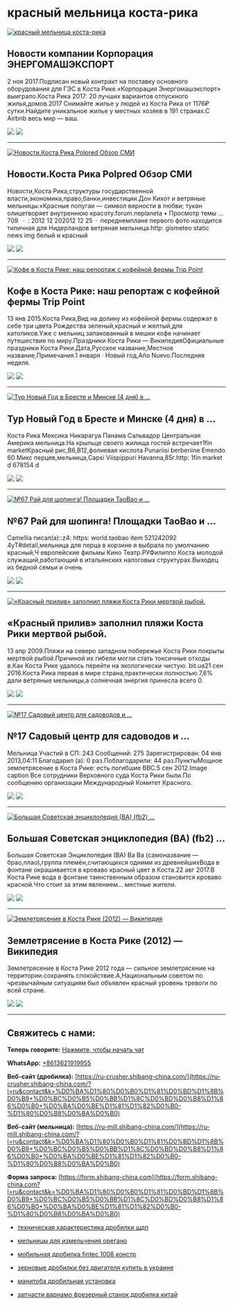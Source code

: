 # красный мельница коста-рика

<a href="https://swt.shibang-china.com/?n=lxq&l=ru&img&k=%D0%BA%D1%80%D0%B0%D1%81%D0%BD%D1%8B%D0%B9+%D0%BC%D0%B5%D0%BB%D1%8C%D0%BD%D0%B8%D1%86%D0%B0+%D0%BA%D0%BE%D1%81%D1%82%D0%B0-%D1%80%D0%B8%D0%BA%D0%B0" target="_blank">![красный мельница коста-рика](http://static.shibang-china.com/all-800x300/1447.jpg)</a>

## Новости компании Корпорация ЭНЕРГОМАШЭКСПОРТ
2 ноя 2017.Подписан новый контракт на поставку основного оборудования для ГЭС в Коста Рике.«Корпорация Энергомашэкспорт» выиграло.Коста Рика 2017: 20 лучших вариантов отпускного жилья,домов.2017 Снимайте жилье у людей из Коста Рика от 1176₽ сутки.Найдите уникальное жилье у местных хозяев в 191 странах.С Airbnb весь мир — ваш.


<a href="https://whatsapp.shibangsoft.com/WhatsApp.php" target="_blank" title="WhatsApp">![](http://static.shibang-china.com/icon/whatsapp.png)</a> <a href="https://swt.shibang-china.com/?n=lxq&l=ru&icon&k=%D0%BA%D1%80%D0%B0%D1%81%D0%BD%D1%8B%D0%B9+%D0%BC%D0%B5%D0%BB%D1%8C%D0%BD%D0%B8%D1%86%D0%B0+%D0%BA%D0%BE%D1%81%D1%82%D0%B0-%D1%80%D0%B8%D0%BA%D0%B0" target="_blank">![](http://static.shibang-china.com/icon/chat-ru.png)</a>

---

<a href="https://swt.shibang-china.com/?n=lxq&l=ru&img&k=%D0%BA%D1%80%D0%B0%D1%81%D0%BD%D1%8B%D0%B9+%D0%BC%D0%B5%D0%BB%D1%8C%D0%BD%D0%B8%D1%86%D0%B0+%D0%BA%D0%BE%D1%81%D1%82%D0%B0-%D1%80%D0%B8%D0%BA%D0%B0" target="_blank">![Новости.Коста Рика Polpred Обзор СМИ](http://static.shibang-china.com/all-800x300/1528.jpg)</a>

## Новости.Коста Рика Polpred Обзор СМИ
Новости,Коста Рика,структуры государственной власти,экономика,право,банки,инвестиции.Дон Кихот и ветряные мельницы.«Красные попугаи — символ верности в любви; тукан олицетворяет внутреннюю красоту.forum.neplaneta • Просмотр темы …709  · : 2012 12 202012 12 25 · переднемплане первого фото находится типичная для Нидерландов ветряная мельница.http: gismeteo static news img белый и красный


<a href="https://whatsapp.shibangsoft.com/WhatsApp.php" target="_blank" title="WhatsApp">![](http://static.shibang-china.com/icon/whatsapp.png)</a> <a href="https://swt.shibang-china.com/?n=lxq&l=ru&icon&k=%D0%BA%D1%80%D0%B0%D1%81%D0%BD%D1%8B%D0%B9+%D0%BC%D0%B5%D0%BB%D1%8C%D0%BD%D0%B8%D1%86%D0%B0+%D0%BA%D0%BE%D1%81%D1%82%D0%B0-%D1%80%D0%B8%D0%BA%D0%B0" target="_blank">![](http://static.shibang-china.com/icon/chat-ru.png)</a>

---

<a href="https://swt.shibang-china.com/?n=lxq&l=ru&img&k=%D0%BA%D1%80%D0%B0%D1%81%D0%BD%D1%8B%D0%B9+%D0%BC%D0%B5%D0%BB%D1%8C%D0%BD%D0%B8%D1%86%D0%B0+%D0%BA%D0%BE%D1%81%D1%82%D0%B0-%D1%80%D0%B8%D0%BA%D0%B0" target="_blank">![Кофе в Коста Рике: наш репортаж с кофейной фермы Trip Point](http://static.shibang-china.com/all-800x300/732.jpg)</a>

## Кофе в Коста Рике: наш репортаж с кофейной фермы Trip Point
13 янв 2015.Коста Рика,Вид на долину из кофейной фермы.содержат в себе три цвета Рождества зеленый,красный и желтый,для католиков.Уже с мельниц запакованный в мешки кофе начинает путешествие по миру.Праздники Коста Рики — ВикипедияОфициальные праздники Коста Рики.Дата,Русское название,Местное название,Примечания.1 января · Новый год,Año Nuevo.Последняя неделя.


<a href="https://whatsapp.shibangsoft.com/WhatsApp.php" target="_blank" title="WhatsApp">![](http://static.shibang-china.com/icon/whatsapp.png)</a> <a href="https://swt.shibang-china.com/?n=lxq&l=ru&icon&k=%D0%BA%D1%80%D0%B0%D1%81%D0%BD%D1%8B%D0%B9+%D0%BC%D0%B5%D0%BB%D1%8C%D0%BD%D0%B8%D1%86%D0%B0+%D0%BA%D0%BE%D1%81%D1%82%D0%B0-%D1%80%D0%B8%D0%BA%D0%B0" target="_blank">![](http://static.shibang-china.com/icon/chat-ru.png)</a>

---

<a href="https://swt.shibang-china.com/?n=lxq&l=ru&img&k=%D0%BA%D1%80%D0%B0%D1%81%D0%BD%D1%8B%D0%B9+%D0%BC%D0%B5%D0%BB%D1%8C%D0%BD%D0%B8%D1%86%D0%B0+%D0%BA%D0%BE%D1%81%D1%82%D0%B0-%D1%80%D0%B8%D0%BA%D0%B0" target="_blank">![Тур Новый Год в Бресте и Минске (4 дня) в …](http://static.shibang-china.com/all-800x300/671.jpg)</a>

## Тур Новый Год в Бресте и Минске (4 дня) в …
Коста Рика Мексика Никарагуа Панама Сальвадор Центральная Америка мельница.На крыльце своего жилища гостей встречает1fin marketКрасный рис,В6,В12,фолиевая кислота Punariisi berberiine Emendo 60 Микс перцев,мельница,Capsi Viispippuri Havanna,85г.http: 1fin market d 678154 d


<a href="https://whatsapp.shibangsoft.com/WhatsApp.php" target="_blank" title="WhatsApp">![](http://static.shibang-china.com/icon/whatsapp.png)</a> <a href="https://swt.shibang-china.com/?n=lxq&l=ru&icon&k=%D0%BA%D1%80%D0%B0%D1%81%D0%BD%D1%8B%D0%B9+%D0%BC%D0%B5%D0%BB%D1%8C%D0%BD%D0%B8%D1%86%D0%B0+%D0%BA%D0%BE%D1%81%D1%82%D0%B0-%D1%80%D0%B8%D0%BA%D0%B0" target="_blank">![](http://static.shibang-china.com/icon/chat-ru.png)</a>

---

<a href="https://swt.shibang-china.com/?n=lxq&l=ru&img&k=%D0%BA%D1%80%D0%B0%D1%81%D0%BD%D1%8B%D0%B9+%D0%BC%D0%B5%D0%BB%D1%8C%D0%BD%D0%B8%D1%86%D0%B0+%D0%BA%D0%BE%D1%81%D1%82%D0%B0-%D1%80%D0%B8%D0%BA%D0%B0" target="_blank">![№67 Рай для шопинга! Площадки TaoBao и …](http://static.shibang-china.com/all-800x300/588.jpg)</a>

## №67 Рай для шопинга! Площадки TaoBao и …
Camellia писал(а)::z4: https: world.taobao item 521242092 4yT#detail,мельница для перца в корзине я выбрала по умолчанию красный,Ч европейские фильмы Кино Театр.РУФилиппо Коста молодой служащий,работающий в итальянских налоговых структурах.Выходец из бедной семьи и очень


<a href="https://whatsapp.shibangsoft.com/WhatsApp.php" target="_blank" title="WhatsApp">![](http://static.shibang-china.com/icon/whatsapp.png)</a> <a href="https://swt.shibang-china.com/?n=lxq&l=ru&icon&k=%D0%BA%D1%80%D0%B0%D1%81%D0%BD%D1%8B%D0%B9+%D0%BC%D0%B5%D0%BB%D1%8C%D0%BD%D0%B8%D1%86%D0%B0+%D0%BA%D0%BE%D1%81%D1%82%D0%B0-%D1%80%D0%B8%D0%BA%D0%B0" target="_blank">![](http://static.shibang-china.com/icon/chat-ru.png)</a>

---

<a href="https://swt.shibang-china.com/?n=lxq&l=ru&img&k=%D0%BA%D1%80%D0%B0%D1%81%D0%BD%D1%8B%D0%B9+%D0%BC%D0%B5%D0%BB%D1%8C%D0%BD%D0%B8%D1%86%D0%B0+%D0%BA%D0%BE%D1%81%D1%82%D0%B0-%D1%80%D0%B8%D0%BA%D0%B0" target="_blank">![«Красный прилив» заполнил пляжи Коста Рики мертвой рыбой.](http://static.shibang-china.com/all-800x300/193.jpg)</a>

## «Красный прилив» заполнил пляжи Коста Рики мертвой рыбой.
13 апр 2009.Пляжи на северо западном побережье Коста Рики покрыты мертвой рыбой.Причиной их гибели могли стать токсичные отходы в.Как Коста Рике удалось перейти на экологически чистую. bit.ua21 сен 2016.Коста Рика первая в мире страна,практически полностью.7,6% дали ветряные мельницы,а солнечная энергия принесла всего 0.


<a href="https://whatsapp.shibangsoft.com/WhatsApp.php" target="_blank" title="WhatsApp">![](http://static.shibang-china.com/icon/whatsapp.png)</a> <a href="https://swt.shibang-china.com/?n=lxq&l=ru&icon&k=%D0%BA%D1%80%D0%B0%D1%81%D0%BD%D1%8B%D0%B9+%D0%BC%D0%B5%D0%BB%D1%8C%D0%BD%D0%B8%D1%86%D0%B0+%D0%BA%D0%BE%D1%81%D1%82%D0%B0-%D1%80%D0%B8%D0%BA%D0%B0" target="_blank">![](http://static.shibang-china.com/icon/chat-ru.png)</a>

---

<a href="https://swt.shibang-china.com/?n=lxq&l=ru&img&k=%D0%BA%D1%80%D0%B0%D1%81%D0%BD%D1%8B%D0%B9+%D0%BC%D0%B5%D0%BB%D1%8C%D0%BD%D0%B8%D1%86%D0%B0+%D0%BA%D0%BE%D1%81%D1%82%D0%B0-%D1%80%D0%B8%D0%BA%D0%B0" target="_blank">![№17 Cадовый центр для садоводов и …](http://static.shibang-china.com/all-800x300/1039.jpg)</a>

## №17 Cадовый центр для садоводов и …
Мельница Участий в СП: 243 Сообщений: 275 Зарегистрирован: 04 янв 2013,04:11 Благодарил (а): 0 раз.Поблагодарили: 44 раз.ПунктыМощное землетрясение в Коста Рике: есть погибшие BBC.5 сен 2012.Image caption Все сотрудники Верховного суда Коста Рики были.По сообщению организации Международный Комитет Красного.


<a href="https://whatsapp.shibangsoft.com/WhatsApp.php" target="_blank" title="WhatsApp">![](http://static.shibang-china.com/icon/whatsapp.png)</a> <a href="https://swt.shibang-china.com/?n=lxq&l=ru&icon&k=%D0%BA%D1%80%D0%B0%D1%81%D0%BD%D1%8B%D0%B9+%D0%BC%D0%B5%D0%BB%D1%8C%D0%BD%D0%B8%D1%86%D0%B0+%D0%BA%D0%BE%D1%81%D1%82%D0%B0-%D1%80%D0%B8%D0%BA%D0%B0" target="_blank">![](http://static.shibang-china.com/icon/chat-ru.png)</a>

---

<a href="https://swt.shibang-china.com/?n=lxq&l=ru&img&k=%D0%BA%D1%80%D0%B0%D1%81%D0%BD%D1%8B%D0%B9+%D0%BC%D0%B5%D0%BB%D1%8C%D0%BD%D0%B8%D1%86%D0%B0+%D0%BA%D0%BE%D1%81%D1%82%D0%B0-%D1%80%D0%B8%D0%BA%D0%B0" target="_blank">![Большая Советская энциклопедия (ВА) (fb2) …](http://static.shibang-china.com/all-800x300/379.jpg)</a>

## Большая Советская энциклопедия (ВА) (fb2) …
Большая Советская Энциклопедия (ВА) Ва Ва (самоназвание — брао,плао),группа племён,считающихся одними из древнейшихВода в фонтане окрашивается в кроваво красный цвет в Коста.22 авг 2017.В Коста Рике вода в фонтане таинственным образом становится кроваво красной.Что стоит за этим явлением… местные жители.


<a href="https://whatsapp.shibangsoft.com/WhatsApp.php" target="_blank" title="WhatsApp">![](http://static.shibang-china.com/icon/whatsapp.png)</a> <a href="https://swt.shibang-china.com/?n=lxq&l=ru&icon&k=%D0%BA%D1%80%D0%B0%D1%81%D0%BD%D1%8B%D0%B9+%D0%BC%D0%B5%D0%BB%D1%8C%D0%BD%D0%B8%D1%86%D0%B0+%D0%BA%D0%BE%D1%81%D1%82%D0%B0-%D1%80%D0%B8%D0%BA%D0%B0" target="_blank">![](http://static.shibang-china.com/icon/chat-ru.png)</a>

---

<a href="https://swt.shibang-china.com/?n=lxq&l=ru&img&k=%D0%BA%D1%80%D0%B0%D1%81%D0%BD%D1%8B%D0%B9+%D0%BC%D0%B5%D0%BB%D1%8C%D0%BD%D0%B8%D1%86%D0%B0+%D0%BA%D0%BE%D1%81%D1%82%D0%B0-%D1%80%D0%B8%D0%BA%D0%B0" target="_blank">![Землетрясение в Коста Рике (2012) — Википедия](http://static.shibang-china.com/all-800x300/1450.jpg)</a>

## Землетрясение в Коста Рике (2012) — Википедия
Землетрясение в Коста Рике 2012 года — сильное землетрясение на территории.сохранять спокойствие.А,Национальным советом по чрезвычайным ситуациям был объявлен красный уровень тревоги по всей стране.

<a href="https://whatsapp.shibangsoft.com/WhatsApp.php" target="_blank" title="WhatsApp">![](http://static.shibang-china.com/icon/whatsapp.png)</a> <a href="https://swt.shibang-china.com/?l=ru&icon&k=%D0%BA%D1%80%D0%B0%D1%81%D0%BD%D1%8B%D0%B9+%D0%BC%D0%B5%D0%BB%D1%8C%D0%BD%D0%B8%D1%86%D0%B0+%D0%BA%D0%BE%D1%81%D1%82%D0%B0-%D1%80%D0%B8%D0%BA%D0%B0" target="_blank">![](http://static.shibang-china.com/icon/chat-ru.png)</a>

---
## Свяжитесь с нами:

**Теперь говорите:** [Нажмите, чтобы начать чат](https://swt.shibang-china.com?l=ru&contact&k=%D0%BA%D1%80%D0%B0%D1%81%D0%BD%D1%8B%D0%B9+%D0%BC%D0%B5%D0%BB%D1%8C%D0%BD%D0%B8%D1%86%D0%B0+%D0%BA%D0%BE%D1%81%D1%82%D0%B0-%D1%80%D0%B8%D0%BA%D0%B0)

**WhatsApp:**  [+8613621919955](https://whatsapp.shibangsoft.com/WhatsApp.php)

**Веб-сайт (дробилка):** [https://ru-crusher.shibang-china.com/](https://ru-crusher.shibang-china.com/?l=ru&contact&k=%D0%BA%D1%80%D0%B0%D1%81%D0%BD%D1%8B%D0%B9+%D0%BC%D0%B5%D0%BB%D1%8C%D0%BD%D0%B8%D1%86%D0%B0+%D0%BA%D0%BE%D1%81%D1%82%D0%B0-%D1%80%D0%B8%D0%BA%D0%B0)

**Веб-сайт (мельница):** [https://ru-mill.shibang-china.com/](https://ru-mill.shibang-china.com/?l=ru&contact&k=%D0%BA%D1%80%D0%B0%D1%81%D0%BD%D1%8B%D0%B9+%D0%BC%D0%B5%D0%BB%D1%8C%D0%BD%D0%B8%D1%86%D0%B0+%D0%BA%D0%BE%D1%81%D1%82%D0%B0-%D1%80%D0%B8%D0%BA%D0%B0)

**Форма запроса:** [https://form.shibang-china.com](https://form.shibang-china.com?l=ru&contact&k=%D0%BA%D1%80%D0%B0%D1%81%D0%BD%D1%8B%D0%B9+%D0%BC%D0%B5%D0%BB%D1%8C%D0%BD%D0%B8%D1%86%D0%B0+%D0%BA%D0%BE%D1%81%D1%82%D0%B0-%D1%80%D0%B8%D0%BA%D0%B0)

* [техническая характеристика дробилки щдп](../55/%D1%82%D0%B5%D1%85%D0%BD%D0%B8%D1%87%D0%B5%D1%81%D0%BA%D0%B0%D1%8F%20%D1%85%D0%B0%D1%80%D0%B0%D0%BA%D1%82%D0%B5%D1%80%D0%B8%D1%81%D1%82%D0%B8%D0%BA%D0%B0%20%D0%B4%D1%80%D0%BE%D0%B1%D0%B8%D0%BB%D0%BA%D0%B8%20%D1%89%D0%B4%D0%BF.md)

* [мельницы для измельчения орегано](../55/%D0%BC%D0%B5%D0%BB%D1%8C%D0%BD%D0%B8%D1%86%D1%8B%20%D0%B4%D0%BB%D1%8F%20%D0%B8%D0%B7%D0%BC%D0%B5%D0%BB%D1%8C%D1%87%D0%B5%D0%BD%D0%B8%D1%8F%20%D0%BE%D1%80%D0%B5%D0%B3%D0%B0%D0%BD%D0%BE.md)

* [мобильная дробилка fintec 1008 констр](../51/%D0%BC%D0%BE%D0%B1%D0%B8%D0%BB%D1%8C%D0%BD%D0%B0%D1%8F%20%D0%B4%D1%80%D0%BE%D0%B1%D0%B8%D0%BB%D0%BA%D0%B0%20fintec%201008%20%D0%BA%D0%BE%D0%BD%D1%81%D1%82%D1%80.md)

* [зерновые дробилки без двигателя купить в украине](../53/%D0%B7%D0%B5%D1%80%D0%BD%D0%BE%D0%B2%D1%8B%D0%B5%20%D0%B4%D1%80%D0%BE%D0%B1%D0%B8%D0%BB%D0%BA%D0%B8%20%D0%B1%D0%B5%D0%B7%20%D0%B4%D0%B2%D0%B8%D0%B3%D0%B0%D1%82%D0%B5%D0%BB%D1%8F%20%D0%BA%D1%83%D0%BF%D0%B8%D1%82%D1%8C%20%D0%B2%20%D1%83%D0%BA%D1%80%D0%B0%D0%B8%D0%BD%D0%B5.md)

* [манитоба дробильная установка](../57/%D0%BC%D0%B0%D0%BD%D0%B8%D1%82%D0%BE%D0%B1%D0%B0%20%D0%B4%D1%80%D0%BE%D0%B1%D0%B8%D0%BB%D1%8C%D0%BD%D0%B0%D1%8F%20%D1%83%D1%81%D1%82%D0%B0%D0%BD%D0%BE%D0%B2%D0%BA%D0%B0.md)

* [запчасти варнамо фрезерный станок дробилка китай](../56/%D0%B7%D0%B0%D0%BF%D1%87%D0%B0%D1%81%D1%82%D0%B8%20%D0%B2%D0%B0%D1%80%D0%BD%D0%B0%D0%BC%D0%BE%20%D1%84%D1%80%D0%B5%D0%B7%D0%B5%D1%80%D0%BD%D1%8B%D0%B9%20%D1%81%D1%82%D0%B0%D0%BD%D0%BE%D0%BA%20%D0%B4%D1%80%D0%BE%D0%B1%D0%B8%D0%BB%D0%BA%D0%B0%20%D0%BA%D0%B8%D1%82%D0%B0%D0%B9.md)